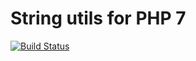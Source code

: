 # String utils for PHP 7

[![Build Status](https://travis-ci.org/LitGroup/str.php.svg?branch=master)](https://travis-ci.org/LitGroup/str.php)

